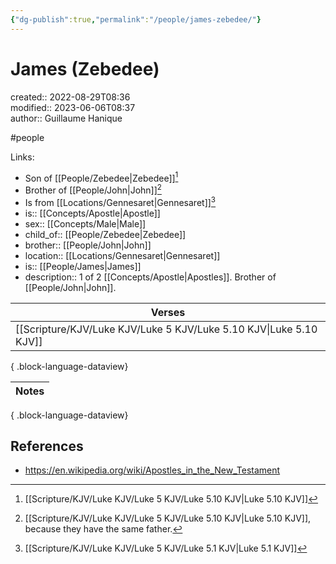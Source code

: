 ```yaml
---
{"dg-publish":true,"permalink":"/people/james-zebedee/"}
---
```



# James (Zebedee)

created:: 2022-08-29T08:36  
modified:: 2023-06-06T08:37  
author:: Guillaume Hanique

#people

Links:

- Son of [[People/Zebedee\|Zebedee]][^1]
- Brother of [[People/John\|John]][^2]
- Is from [[Locations/Gennesaret\|Gennesaret]][^3]
- is:: [[Concepts/Apostle\|Apostle]]
- sex:: [[Concepts/Male\|Male]]
- child_of:: [[People/Zebedee\|Zebedee]]
- brother:: [[People/John\|John]]
- location:: [[Locations/Gennesaret\|Gennesaret]]
- is:: [[People/James\|James]]
- description:: 1 of 2 [[Concepts/Apostle\|Apostles]]. Brother of [[People/John\|John]].

| Verses                                                                |
| --------------------------------------------------------------------- |
| [[Scripture/KJV/Luke KJV/Luke 5 KJV/Luke 5.10 KJV\|Luke 5.10 KJV]] |

{ .block-language-dataview}

| Notes |
| ----- |

{ .block-language-dataview}

## References

- https://en.wikipedia.org/wiki/Apostles_in_the_New_Testament

[^1]: [[Scripture/KJV/Luke KJV/Luke 5 KJV/Luke 5.10 KJV\|Luke 5.10 KJV]]

[^2]: [[Scripture/KJV/Luke KJV/Luke 5 KJV/Luke 5.10 KJV\|Luke 5.10 KJV]], because they have the same father.

[^3]: [[Scripture/KJV/Luke KJV/Luke 5 KJV/Luke 5.1 KJV\|Luke 5.1 KJV]]
